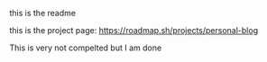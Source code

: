 this is the readme

this is the project page:
https://roadmap.sh/projects/personal-blog

This is very not compelted but I am done